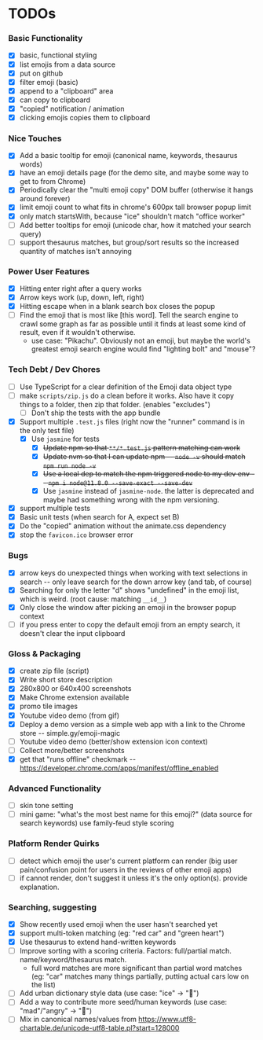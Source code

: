 # TODOs

### Basic Functionality

- [x] basic, functional styling
- [x] list emojis from a data source
- [x] put on github
- [x] filter emoji (basic)
- [x] append to a "clipboard" area
- [x] can copy to clipboard
- [x] "copied" notification / animation
- [x] clicking emojis copies them to clipboard

### Nice Touches

- [x] Add a basic tooltip for emoji (canonical name, keywords, thesaurus words)
- [x] have an emoji details page (for the demo site, and maybe some way to get to from Chrome)
- [x] Periodically clear the "multi emoji copy" DOM buffer (otherwise it hangs around forever)
- [x] limit emoji count to what fits in chrome's 600px tall browser popup limit
- [x] only match startsWith, because "ice" shouldn't match "office worker"
- [ ] Add better tooltips for emoji (unicode char, how it matched your search query)
- [ ] support thesaurus matches, but group/sort results so the increased quantity of matches isn't annoying

### Power User Features

- [x] Hitting enter right after a query works
- [x] Arrow keys work (up, down, left, right)
- [x] Hitting escape when in a blank search box closes the popup
- [ ] Find the emoji that is most like [this word]. Tell the search engine to crawl some graph as far as possible until it finds at least some kind of result, even if it wouldn't otherwise.
  - use case: "Pikachu". Obviously not an emoji, but maybe the world's greatest emoji search engine would find "lighting bolt" and "mouse"?

### Tech Debt / Dev Chores

- [ ] Use TypeScript for a clear definition of the Emoji data object type
- [ ] make `scripts/zip.js` do a clean before it works. Also have it copy things to a folder, then zip that folder. (enables "excludes")
  - [ ] Don't ship the tests with the app bundle
- [x] Support multiple `.test.js` files (right now the "runner" command is in the only test file)
  - [x] Use `jasmine` for tests
    - [x] ~~Update npm so that `**/*.test.js` pattern matching can work~~
    - [x] ~~Update nvm so that I can update npm -- `node -v` should match `npm run node -v`~~
    - [x] ~~Use a local dep to match the npm triggered node to my dev env -- `npm i node@11.8.0 --save-exact --save-dev`~~
    - [x] Use `jasmine` instead of `jasmine-node`. the latter is deprecated and maybe had something wrong with the npm versioning.
- [x] support multiple tests
- [x] Basic unit tests (when search for A, expect set B)
- [x] Do the "copied" animation without the animate.css dependency
- [x] stop the `favicon.ico` browser error

### Bugs

- [x] arrow keys do unexpected things when working with text selections in search -- only leave search for the down arrow key (and tab, of course)
- [x] Searching for only the letter "d" shows "undefined" in the emoji list, which is weird. (root cause: matching `__id__`)
- [x] Only close the window after picking an emoji in the browser popup context
- [ ] if you press enter to copy the default emoji from an empty search, it doesn't clear the input clipboard

### Gloss & Packaging

- [x] create zip file (script)
- [x] Write short store description
- [x] 280x800 or 640x400 screenshots
- [x] Make Chrome extension available
- [x] promo tile images
- [x] Youtube video demo (from gif)
- [x] Deploy a demo version as a simple web app with a link to the Chrome store -- simple.gy/emoji-magic
- [ ] Youtube video demo (better/show extension icon context)
- [ ] Collect more/better screenshots
- [x] get that "runs offline" checkmark -- https://developer.chrome.com/apps/manifest/offline_enabled

### Advanced Functionality

- [ ] skin tone setting
- [ ] mini game: "what's the most best name for this emoji?" (data source for search keywords) use family-feud style scoring

### Platform Render Quirks

- [ ] detect which emoji the user's current platform can render (big user pain/confusion point for users in the reviews of other emoji apps)
- [ ] if cannot render, don't suggest it unless it's the only option(s). provide explanation.

### Searching, suggesting

- [x] Show recently used emoji when the user hasn't searched yet
- [x] support multi-token matching (eg: "red car" and "green heart")
- [x] Use thesaurus to extend hand-written keywords
- [ ] Improve sorting with a scoring criteria. Factors: full/partial match. name/keyword/thesaurus match.
  - full word matches are more significant than partial word matches (eg: "car" matches many things partially, putting actual cars low on the list)
- [ ] Add urban dictionary style data (use case: "ice" -> "💎")
- [ ] Add a way to contribute more seed/human keywords (use case: "mad"/"angry" -> "🤬")
- [ ] Mix in canonical names/values from https://www.utf8-chartable.de/unicode-utf8-table.pl?start=128000
